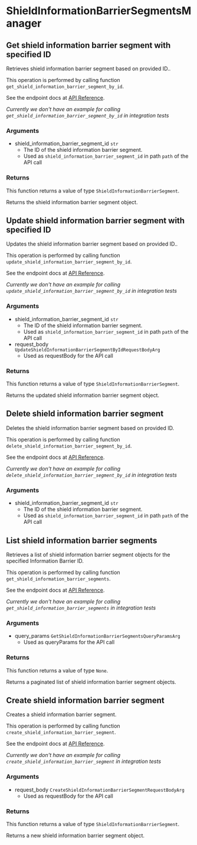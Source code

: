 # ShieldInformationBarrierSegmentsManager

## Get shield information barrier segment with specified ID

Retrieves shield information barrier segment based on provided ID..

This operation is performed by calling function `get_shield_information_barrier_segment_by_id`.

See the endpoint docs at
[API Reference](https://developer.box.com/reference/get-shield-information-barrier-segments-id/).

*Currently we don't have an example for calling `get_shield_information_barrier_segment_by_id` in integration tests*

### Arguments

- shield_information_barrier_segment_id `str`
  - The ID of the shield information barrier segment.
  - Used as `shield_information_barrier_segment_id` in path `path` of the API call


### Returns

This function returns a value of type `ShieldInformationBarrierSegment`.

Returns the shield information barrier segment object.


## Update shield information barrier segment with specified ID

Updates the shield information barrier segment based on provided ID..

This operation is performed by calling function `update_shield_information_barrier_segment_by_id`.

See the endpoint docs at
[API Reference](https://developer.box.com/reference/put-shield-information-barrier-segments-id/).

*Currently we don't have an example for calling `update_shield_information_barrier_segment_by_id` in integration tests*

### Arguments

- shield_information_barrier_segment_id `str`
  - The ID of the shield information barrier segment.
  - Used as `shield_information_barrier_segment_id` in path `path` of the API call
- request_body `UpdateShieldInformationBarrierSegmentByIdRequestBodyArg`
  - Used as requestBody for the API call


### Returns

This function returns a value of type `ShieldInformationBarrierSegment`.

Returns the updated shield information barrier segment object.


## Delete shield information barrier segment

Deletes the shield information barrier segment
based on provided ID.

This operation is performed by calling function `delete_shield_information_barrier_segment_by_id`.

See the endpoint docs at
[API Reference](https://developer.box.com/reference/delete-shield-information-barrier-segments-id/).

*Currently we don't have an example for calling `delete_shield_information_barrier_segment_by_id` in integration tests*

### Arguments

- shield_information_barrier_segment_id `str`
  - The ID of the shield information barrier segment.
  - Used as `shield_information_barrier_segment_id` in path `path` of the API call


## List shield information barrier segments

Retrieves a list of shield information barrier segment objects
for the specified Information Barrier ID.

This operation is performed by calling function `get_shield_information_barrier_segments`.

See the endpoint docs at
[API Reference](https://developer.box.com/reference/get-shield-information-barrier-segments/).

*Currently we don't have an example for calling `get_shield_information_barrier_segments` in integration tests*

### Arguments

- query_params `GetShieldInformationBarrierSegmentsQueryParamsArg`
  - Used as queryParams for the API call


### Returns

This function returns a value of type `None`.

Returns a paginated list of shield information barrier segment objects.


## Create shield information barrier segment

Creates a shield information barrier segment.

This operation is performed by calling function `create_shield_information_barrier_segment`.

See the endpoint docs at
[API Reference](https://developer.box.com/reference/post-shield-information-barrier-segments/).

*Currently we don't have an example for calling `create_shield_information_barrier_segment` in integration tests*

### Arguments

- request_body `CreateShieldInformationBarrierSegmentRequestBodyArg`
  - Used as requestBody for the API call


### Returns

This function returns a value of type `ShieldInformationBarrierSegment`.

Returns a new shield information barrier segment object.


